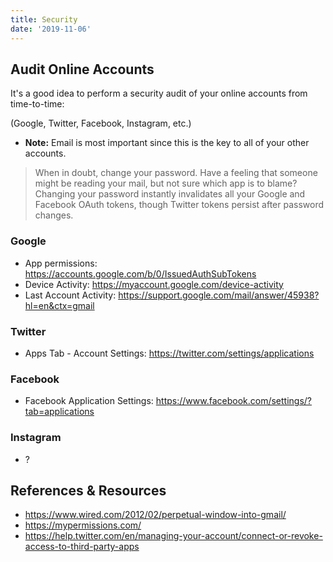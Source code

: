 ```yaml
---
title: Security
date: '2019-11-06'
---
```


## Audit Online Accounts

It's a good idea to perform a security audit of your online accounts from time-to-time:

(Google, Twitter, Facebook, Instagram, etc.)

- **Note:** Email is most important since this is the key to all of your other accounts.

> When in doubt, change your password. Have a feeling that someone might be reading your mail, but not sure which app is to blame? Changing your password instantly invalidates all your Google and Facebook OAuth tokens, though Twitter tokens persist after password changes.

### Google

- App permissions: https://accounts.google.com/b/0/IssuedAuthSubTokens
- Device Activity: https://myaccount.google.com/device-activity
- Last Account Activity: https://support.google.com/mail/answer/45938?hl=en&ctx=gmail

### Twitter

- Apps Tab - Account Settings: https://twitter.com/settings/applications

### Facebook

- Facebook Application Settings: https://www.facebook.com/settings/?tab=applications

### Instagram

- ?

## References & Resources

- https://www.wired.com/2012/02/perpetual-window-into-gmail/
- https://mypermissions.com/
- https://help.twitter.com/en/managing-your-account/connect-or-revoke-access-to-third-party-apps
